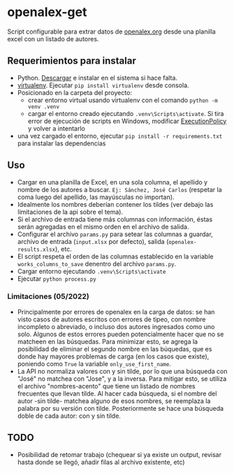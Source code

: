 # openalex-get
Script configurable para extrar datos de [openalex.org](https://openalex.org/rest-api) desde una planilla excel con un listado de autores.

## Requerimientos para instalar
- Python. [Descargar](https://www.python.org/downloads/) e instalar en el sistema si hace falta.
- [virtualenv](https://virtualenv.pypa.io/en/latest/). Ejecutar `pip install virtualenv` desde consola.
- Posicionado en la carpeta del proyecto:
    - crear entorno virtual usando virtualenv con el comando `python -m venv .venv`
    - cargar el entorno creado ejecutando `.venv\Scripts\activate`. Si tira error de ejecución de scripts en Windows, modificar [ExecutionPolicy](https://www.alexmedina.net/habilitar-la-ejecucion-de-scripts-para-powershell/) y volver a intentarlo
 - una vez cargado el entorno, ejecutar `pip install -r requirements.txt` para instalar las dependencias

## Uso
- Cargar en una planilla de Excel, en una sola columna, el apellido y nombre de los autores a buscar. `Ej: Sánchez, José Carlos` (respetar la coma luego del apellido, las mayúsculas no importan).
- Idealmente los nombres deberían contener los tildes (ver debajo las limitaciones de la api sobre el tema).
- Si el archivo de entrada tiene más columnas con información, éstas serán agregadas en el mismo orden en el archivo de salida.
- Configurar el archivo `params.py` para setear las columnas a guardar, archivo de entrada (`input.xlsx` por defecto), salida (`openalex-results.xlsx`), etc.
- El script respeta el orden de las columnas establecido en la variable `works_columns_to_save` denentro del archivo `params.py`.
- Cargar entorno ejecutando `.venv\Scripts\activate`
- Ejecutar `python process.py`

### Limitaciones (05/2022)
- Principalmente por errores de openalex en la carga de datos: se han visto casos de autores escritos con errores de tipeo, con nombre incompleto o abreviado, o incluso dos autores ingresados como uno solo. Algunos de estos errores pueden potencialmente hacer que no se matcheen en las búsquedas. Para minimizar esto, se agrega la posibilidad de eliminar el segundo nombre en las búquedas, que es donde hay mayores problemas de carga (en los casos que existe), poniendo como `True` la variable `only_use_first_name`.
- La API no normaliza valores con y sin tilde, por lo que una búsqueda con "José" no matchea con "Jose", y a la inversa. Para mitigar esto, se utiliza el archivo "nombres-acento" que tiene un listado de nombres frecuentes que llevan tilde. Al hacer cada búsqueda, si el nombre del autor -sin tilde- matchea alguno de esos nombres, se reemplaza la palabra por su versión con tilde. Posteriormente se hace una búsqueda doble de cada autor: con y sin tilde.

## TODO
- Posibilidad de retomar trabajo (chequear si ya existe un output, revisar hasta donde se llegó, añadir filas al archivo existente, etc)